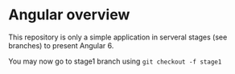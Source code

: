 # Angular overview

This repository is only a simple application in serveral stages (see branches) to present Angular 6.

You may now go to stage1 branch using `git checkout -f stage1`

